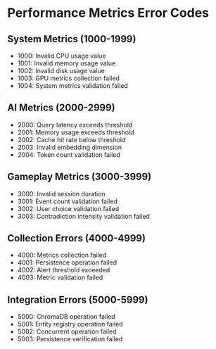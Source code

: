 # Performance Metrics Error Codes

## System Metrics (1000-1999)
- 1000: Invalid CPU usage value
- 1001: Invalid memory usage value 
- 1002: Invalid disk usage value
- 1003: GPU metrics collection failed
- 1004: System metrics validation failed

## AI Metrics (2000-2999)
- 2000: Query latency exceeds threshold
- 2001: Memory usage exceeds threshold
- 2002: Cache hit rate below threshold
- 2003: Invalid embedding dimension
- 2004: Token count validation failed

## Gameplay Metrics (3000-3999)
- 3000: Invalid session duration
- 3001: Event count validation failed
- 3002: User choice validation failed
- 3003: Contradiction intensity validation failed

## Collection Errors (4000-4999)
- 4000: Metrics collection failed
- 4001: Persistence operation failed
- 4002: Alert threshold exceeded
- 4003: Metric validation failed

## Integration Errors (5000-5999)
- 5000: ChromaDB operation failed
- 5001: Entity registry operation failed
- 5002: Concurrent operation failed
- 5003: Persistence verification failed

